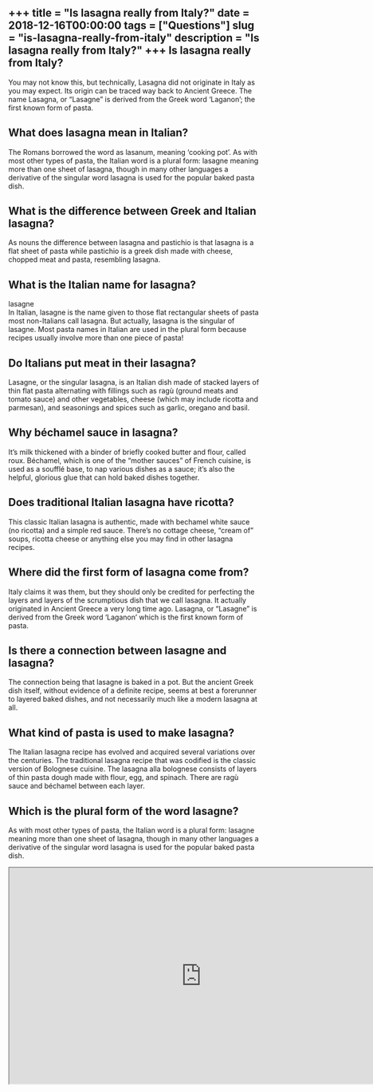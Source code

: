 +++
title = "Is lasagna really from Italy?"
date = 2018-12-16T00:00:00
tags = ["Questions"]
slug = "is-lasagna-really-from-italy"
description = "Is lasagna really from Italy?"
+++
Is lasagna really from Italy?
-----------------------------

You may not know this, but technically, Lasagna did not originate in Italy as you may expect. Its origin can be traced way back to Ancient Greece. The name Lasagna, or “Lasagne” is derived from the Greek word ‘Laganon’; the first known form of pasta.

What does lasagna mean in Italian?
----------------------------------

The Romans borrowed the word as lasanum, meaning ‘cooking pot’. As with most other types of pasta, the Italian word is a plural form: lasagne meaning more than one sheet of lasagna, though in many other languages a derivative of the singular word lasagna is used for the popular baked pasta dish.

What is the difference between Greek and Italian lasagna?
---------------------------------------------------------

As nouns the difference between lasagna and pastichio is that lasagna is a flat sheet of pasta while pastichio is a greek dish made with cheese, chopped meat and pasta, resembling lasagna.

What is the Italian name for lasagna?
-------------------------------------

lasagne  
In Italian, lasagne is the name given to those flat rectangular sheets of pasta most non-Italians call lasagna. But actually, lasagna is the singular of lasagne. Most pasta names in Italian are used in the plural form because recipes usually involve more than one piece of pasta!

Do Italians put meat in their lasagna?
--------------------------------------

Lasagne, or the singular lasagna, is an Italian dish made of stacked layers of thin flat pasta alternating with fillings such as ragù (ground meats and tomato sauce) and other vegetables, cheese (which may include ricotta and parmesan), and seasonings and spices such as garlic, oregano and basil.

Why béchamel sauce in lasagna?
------------------------------

It’s milk thickened with a binder of briefly cooked butter and flour, called roux. Béchamel, which is one of the “mother sauces” of French cuisine, is used as a soufflé base, to nap various dishes as a sauce; it’s also the helpful, glorious glue that can hold baked dishes together.

Does traditional Italian lasagna have ricotta?
----------------------------------------------

This classic Italian lasagna is authentic, made with bechamel white sauce (no ricotta) and a simple red sauce. There’s no cottage cheese, “cream of” soups, ricotta cheese or anything else you may find in other lasagna recipes.

Where did the first form of lasagna come from?
----------------------------------------------

Italy claims it was them, but they should only be credited for perfecting the layers and layers of the scrumptious dish that we call lasagna. It actually originated in Ancient Greece a very long time ago. Lasagna, or “Lasagne” is derived from the Greek word ‘Laganon’ which is the first known form of pasta.

Is there a connection between lasagne and lasagna?
--------------------------------------------------

The connection being that lasagne is baked in a pot. But the ancient Greek dish itself, without evidence of a definite recipe, seems at best a forerunner to layered baked dishes, and not necessarily much like a modern lasagna at all.

What kind of pasta is used to make lasagna?
-------------------------------------------

The Italian lasagna recipe has evolved and acquired several variations over the centuries. The traditional lasagna recipe that was codified is the classic version of Bolognese cuisine. The lasagna alla bolognese consists of layers of thin pasta dough made with flour, egg, and spinach. There are ragù sauce and béchamel between each layer.

Which is the plural form of the word lasagne?
---------------------------------------------

As with most other types of pasta, the Italian word is a plural form: lasagne meaning more than one sheet of lasagna, though in many other languages a derivative of the singular word lasagna is used for the popular baked pasta dish.

<iframe allow="accelerometer; autoplay; clipboard-write; encrypted-media; gyroscope; picture-in-picture" allowfullscreen="" class="__youtube_prefs__  epyt-is-override  no-lazyload" data-no-lazy="1" data-origheight="433" data-origwidth="770" data-skipgform_ajax_framebjll="" height="433" id="_ytid_49958" loading="lazy" src="https://www.youtube.com/embed/4UTrEpVKhKM?enablejsapi=1&autoplay=0&cc_load_policy=0&cc_lang_pref=&iv_load_policy=1&loop=0&modestbranding=0&rel=1&fs=1&playsinline=0&autohide=2&theme=dark&color=red&controls=1&" title="YouTube player" width="770"></iframe>